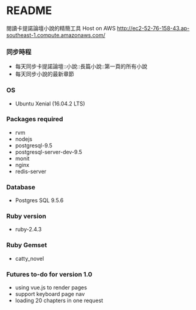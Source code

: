 # README
閱讀卡提諾論壇小說的精簡工具
Host on AWS http://ec2-52-76-158-43.ap-southeast-1.compute.amazonaws.com/

### 同步時程
* 每天同步卡提諾論壇::小說::長篇小說::第一頁的所有小說
* 每天同步小說的最新章節

### OS
* Ubuntu Xenial (16.04.2 LTS)

### Packages required
* rvm
* nodejs
* postgresql-9.5
* postgresql-server-dev-9.5
* monit
* nginx
* redis-server

### Database
* Postgres SQL 9.5.6

### Ruby version
* ruby-2.4.3

### Ruby Gemset
* catty_novel

### Futures to-do for version 1.0
* using vue.js to render pages
* support keyboard page nav
* loading 20 chapters in one request
